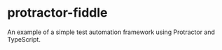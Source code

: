 # protractor-fiddle
An example of a simple test automation framework using Protractor and TypeScript.
